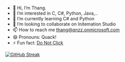 - 👋 Hi, I’m Thang.
- 👀 I’m interested in C, C#, Python, Java,.. 
- 🌱 I’m currently learning C# and Python
- 💞️ I’m looking to collaborate on Initemation Studio
- 📫 How to reach me thang@qnzz.onmicrosoft.com
- 😄 Pronouns: Quack!
- ⚡ Fun fact: <a href="https://www.youtube.com/watch?v=dQw4w9WgXcQ">Do Not Click</a>

<a href="https://git.io/streak-stats"><img src="https://streak-stats.demolab.com?user=duckopia&theme=iceberg&border_radius=15&card_width=499" alt="GitHub Streak" /></a>
<!---
duckopia/duckopia is a ✨ special ✨ repository because its `README.md` (this file) appears on your GitHub profile.
You can click the Preview link to take a look at your changes.
--->
